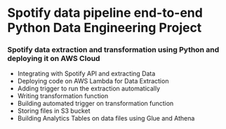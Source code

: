 # Spotify data pipeline end-to-end Python Data Engineering Project

### Spotify data extraction and transformation using Python and deploying it on AWS Cloud

- Integrating with Spotify API and extracting Data
- Deploying code on AWS Lambda for Data Extraction
- Adding trigger to run the extraction automatically
- Writing transformation function
- Building automated trigger on transformation function
- Storing files in S3 bucket
- Building Analytics Tables on data files using Glue and Athena

